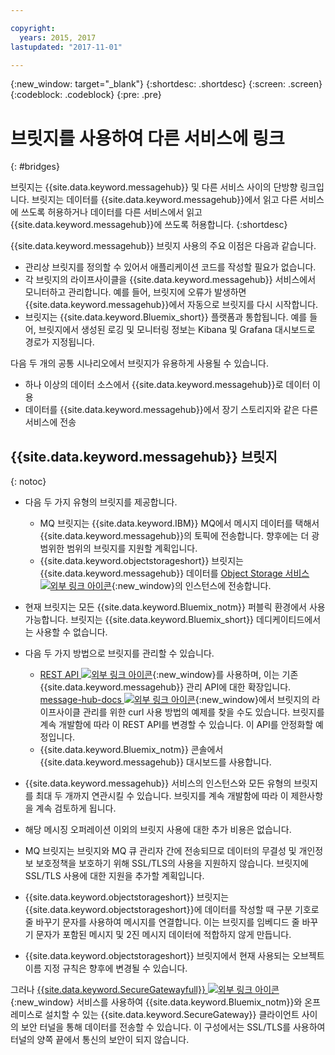 ```yaml
---

copyright:
  years: 2015, 2017
lastupdated: "2017-11-01"

---
```


{:new_window: target="_blank"}
{:shortdesc: .shortdesc}
{:screen: .screen}
{:codeblock: .codeblock}
{:pre: .pre}

# 브릿지를 사용하여 다른 서비스에 링크
{: #bridges}

브릿지는 {{site.data.keyword.messagehub}} 및 다른 서비스 사이의 단방향 링크입니다. 브릿지는
데이터를 {{site.data.keyword.messagehub}}에서 읽고 다른 서비스에
쓰도록 허용하거나 데이터를 다른 서비스에서 읽고 {{site.data.keyword.messagehub}}에 쓰도록 허용합니다.
{:shortdesc}

{{site.data.keyword.messagehub}} 브릿지 사용의 주요 이점은 다음과 같습니다.   

* 관리상 브릿지를 정의할 수 있어서 애플리케이션 코드를 작성할 필요가 없습니다.
* 각 브릿지의 라이프사이클을 {{site.data.keyword.messagehub}} 서비스에서 모니터하고 관리합니다. 예를 들어, 브릿지에 오류가 발생하면 {{site.data.keyword.messagehub}}에서 자동으로 브릿지를 다시 시작합니다.
* 브릿지는 {{site.data.keyword.Bluemix_short}} 플랫폼과 통합됩니다. 예를 들어, 브릿지에서 생성된 로깅 및 모니터링 정보는 Kibana 및 Grafana 대시보드로 경로가 지정됩니다. 

다음 두 개의 공통 시나리오에서 브릿지가 유용하게 사용될 수 있습니다. 

* 하나 이상의 데이터 소스에서 {{site.data.keyword.messagehub}}로 데이터 이용
* 데이터를 {{site.data.keyword.messagehub}}에서 장기 스토리지와 같은 다른 서비스에 전송

## {{site.data.keyword.messagehub}} 브릿지
{: notoc}

* 다음 두 가지 유형의 브릿지를 제공합니다.  
  - MQ 브릿지는 {{site.data.keyword.IBM}} MQ에서 메시지 데이터를 택해서 {{site.data.keyword.messagehub}}의 토픽에 전송합니다. 향후에는 더 광범위한 범위의 브릿지를 지원할 계획입니다.
  - {{site.data.keyword.objectstorageshort}} 브릿지는 {{site.data.keyword.messagehub}} 데이터를 [Object Storage 서비스 ![외부 링크 아이콘](../../icons/launch-glyph.svg "외부 링크 아이콘")](/docs/services/ObjectStorage/index.html){:new_window}의 인스턴스에 전송합니다. 
* 현재 브릿지는 모든 {{site.data.keyword.Bluemix_notm}} 퍼블릭 환경에서 사용 가능합니다. 브릿지는 {{site.data.keyword.Bluemix_short}} 데디케이티드에서는 사용할 수 없습니다.
* 다음 두 가지 방법으로 브릿지를 관리할 수 있습니다. 
  - [REST API ![외부 링크 아이콘](../../icons/launch-glyph.svg "외부 링크 아이콘")](https://github.com/ibm-messaging/message-hub-docs){:new_window}를 사용하며, 이는 기존 {{site.data.keyword.messagehub}} 관리 API에 대한 확장입니다. [message-hub-docs ![외부 링크 아이콘](../../icons/launch-glyph.svg "외부 링크 아이콘")](https://github.com/ibm-messaging/message-hub-docs){:new_window}에서 브릿지의 라이프사이클 관리를 위한 curl 사용 방법의 예제를 찾을 수도 있습니다. 브릿지를 계속 개발함에 따라 이 REST API를 변경할 수 있습니다. 이 API를 안정화할 예정입니다.
  - {{site.data.keyword.Bluemix_notm}} 콘솔에서 {{site.data.keyword.messagehub}} 대시보드를 사용합니다.
* {{site.data.keyword.messagehub}} 서비스의 인스턴스와 모든 유형의 브릿지를 최대 두 개까지 연관시킬 수 있습니다. 브릿지를 계속 개발함에 따라 이 제한사항을 계속 검토하게 됩니다.

* 해당 메시징 오퍼레이션 이외의 브릿지 사용에 대한 추가 비용은 없습니다. 
* MQ 브릿지는 브릿지와 MQ 큐 관리자 간에 전송되므로 데이터의 무결성 및 개인정보 보호정책을 보호하기 위해 SSL/TLS의 사용을 지원하지 않습니다. 브릿지에 SSL/TLS 사용에 대한 지원을 추가할 계획입니다.  
* {{site.data.keyword.objectstorageshort}} 브릿지는 {{site.data.keyword.objectstorageshort}}에 데이터를 작성할 때 구분 기호로 줄 바꾸기 문자를 사용하여 메시지를 연결합니다. 이는 브릿지를 임베디드 줄 바꾸기 문자가 포함된 메시지 및 2진 메시지 데이터에 적합하지 않게 만듭니다. 
* {{site.data.keyword.objectstorageshort}} 브릿지에서 현재 사용되는 오브젝트 이름 지정 규칙은 향후에 변경될 수 있습니다.

그러나 [{{site.data.keyword.SecureGatewayfull}} ![외부 링크 아이콘](../../icons/launch-glyph.svg "외부 링크 아이콘")](/docs/services/SecureGateway/secure_gateway.html){:new_window} 서비스를 사용하여
{{site.data.keyword.Bluemix_notm}}와 온프레미스로 설치할 수 있는 {{site.data.keyword.SecureGateway}} 클라이언트 사이의 보안 터널을 통해
데이터를 전송할 수 있습니다. 이 구성에서는 SSL/TLS를 사용하여 터널의 양쪽 끝에서 통신의 보안이 되지 않습니다. 
